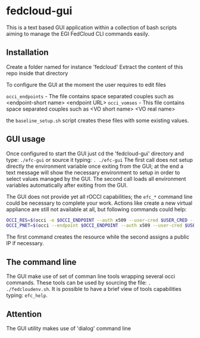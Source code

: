 # fedcloud-gui 
This is a text based GUI application within a collection of bash scripts aiming to manage the EGI FedCloud CLI commands easily.

## Installation 
Create a folder named for instance 'fedcloud'
Extract the content of this repo inside that directory

To configure the GUI at the moment the user requires to edit files

`occi_endpoints` - The file contains space separated couples such as \<endpoint-short name\> \<endpoint URL\>
`occi_vomses`    - This file contains space separated couples such as \<VO short name\> \<VO real name\>

the `baseline_setup.sh` script creates these files with some existing values.

## GUI usage
Once configured to start the GUI just cd the 'fedcloud-gui' directory and type: `./efc-gui` or source it typing: `. ./efc-gui`
The first call does not setup directly the environment variable once exiting from the GUI; at the end a text message will show the necessary environment to setup in order to select values managed by the GUI. The second call loads all environment variables automatically after exiting from the GUI.

The GUI does not provide yet all rOCCI capabilities; the `efc_*` command line could be necessary to complete your work. Actions like create a new virtual appliance are still not available at all, but following commands could help:

```bash
OCCI_RES=$(occi -e $OCCI_ENDPOINT --auth x509 --user-cred $USER_CRED --voms $VOMS --action create --resource compute --mixin os_tpl#$(echo $OS_TPL | awk -F"#" '{ print $2 }') --mixin resource_tpl#$(echo $RES_TPL | awk -F"#" '{ print $2 }') --attribute occi.core.title="futuregateway" --context user_data="file://$HOME/userdata.txt"); echo "Resource: $OCCI_RES"
OCCI_PNET=$(occi --endpoint $OCCI_ENDPOINT --auth x509 --user-cred $USER_CRED --voms $VOMS --action link --resource $OCCI_RES --link /network/public); echo "Public IP: $OCCI_PNET"
``` 
The first command creates the resource while the second assigns a public IP if necessary. 

## The command line
The GUI make use of set of comman line tools wrapping several occi commands. These tools can be used by sourcing the file: `. ./fedcloudenv.sh`.
It is possible to have a brief view of tools capabilities typing: `efc_help`.

## Attention
The GUI utility makes use of 'dialog' command line

